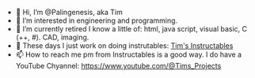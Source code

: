 - 👋 Hi, I’m @Palingenesis, aka Tim
- 👀 I’m interested in engineering and programming.
- 🌱 I’m currently retired I know a little of: html, java script, visual basic, C (++, #). CAD, imaging.
- 💞️ These days I just work on doing instrutables: [Tim's Instructables](https://www.instructables.com/member/Palingenesis/instructables/)
- 📫 How to reach me pm from Instructables is a good way. I do have a YouTube Chyannel: https://www.youtube.com/@Tims_Projects

<!---
Palingenesis/Palingenesis is a ✨ special ✨ repository because its `README.md` (this file) appears on your GitHub profile.
You can click the Preview link to take a look at your changes.
--->
